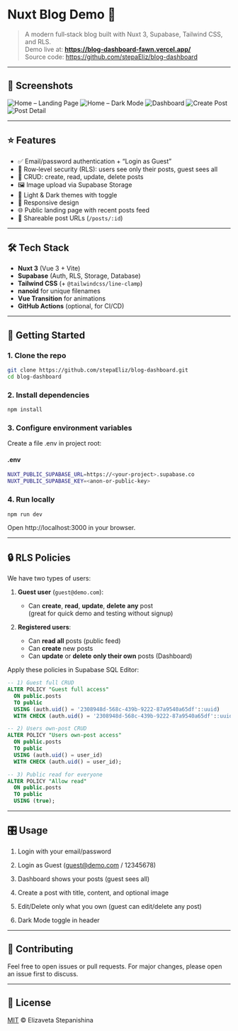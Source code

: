 # Nuxt Blog Demo 🚀

> A modern full‑stack blog built with Nuxt 3, Supabase, Tailwind CSS, and RLS.  
> Demo live at: **https://blog-dashboard-fawn.vercel.app/**  
> Source code: https://github.com/stepaEliz/blog-dashboard

---

## 📸 Screenshots

![Home – Landing Page](./assets/screenshots/home-light.png)
![Home – Dark Mode](./assets/screenshots/home-dark.png)
![Dashboard](./assets/screenshots/dashboard.png)
![Create Post](./assets/screenshots/create-post.png)
![Post Detail](./assets/screenshots/post-detail.png)

---

## ⭐ Features

- ✅ Email/password authentication + “Login as Guest”  
- 🔐 Row‑level security (RLS): users see only their posts, guest sees all  
- 📝 CRUD: create, read, update, delete posts  
- 🖼 Image upload via Supabase Storage  
- 🎨 Light & Dark themes with toggle  
- 📱 Responsive design  
- 🌐 Public landing page with recent posts feed  
- 🔗 Shareable post URLs (`/posts/:id`)

---

## 🛠 Tech Stack

- **Nuxt 3** (Vue 3 + Vite)  
- **Supabase** (Auth, RLS, Storage, Database)  
- **Tailwind CSS** (+ `@tailwindcss/line-clamp`)  
- **nanoid** for unique filenames  
- **Vue Transition** for animations  
- **GitHub Actions** (optional, for CI/CD)

---

## 🚀 Getting Started

### 1. Clone the repo
```bash
git clone https://github.com/stepaEliz/blog-dashboard.git
cd blog-dashboard
```

### 2. Install dependencies
```bash
npm install
```

### 3. Configure environment variables
Create a file .env in project root:

#### .env
```bash
NUXT_PUBLIC_SUPABASE_URL=https://<your-project>.supabase.co
NUXT_PUBLIC_SUPABASE_KEY=<anon-or-public-key>
```

### 4. Run locally
```bash
npm run dev
```
Open http://localhost:3000 in your browser.

---

## 🔒 RLS Policies

We have two types of users:

1. **Guest user** (`guest@demo.com`):  
   - Can **create**, **read**, **update**, **delete** **any** post  
     (great for quick demo and testing without signup)

2. **Registered users**:  
   - Can **read all** posts (public feed)  
   - Can **create** new posts  
   - Can **update** or **delete** **only their own** posts (Dashboard)

Apply these policies in Supabase SQL Editor:

```sql
-- 1) Guest full CRUD
ALTER POLICY "Guest full access"
  ON public.posts
  TO public
  USING (auth.uid() = '2308948d-568c-439b-9222-87a9540a65df'::uuid)
  WITH CHECK (auth.uid() = '2308948d-568c-439b-9222-87a9540a65df'::uuid);

-- 2) Users own-post CRUD
ALTER POLICY "Users own-post access"
  ON public.posts
  TO public
  USING (auth.uid() = user_id)
  WITH CHECK (auth.uid() = user_id);

-- 3) Public read for everyone
ALTER POLICY "Allow read"
  ON public.posts
  TO public
  USING (true);

```
---

## 🎛 Usage

1. Login with your email/password

2. Login as Guest (guest@demo.com / 12345678)

3. Dashboard shows your posts (guest sees all)

4. Create a post with title, content, and optional image

5. Edit/Delete only what you own (guest can edit/delete any post)

6. Dark Mode toggle in header

---

## 💬 Contributing
Feel free to open issues or pull requests.
For major changes, please open an issue first to discuss.

---

## 📄 License
[MIT](https://choosealicense.com/licenses/mit/) © Elizaveta Stepanishina


